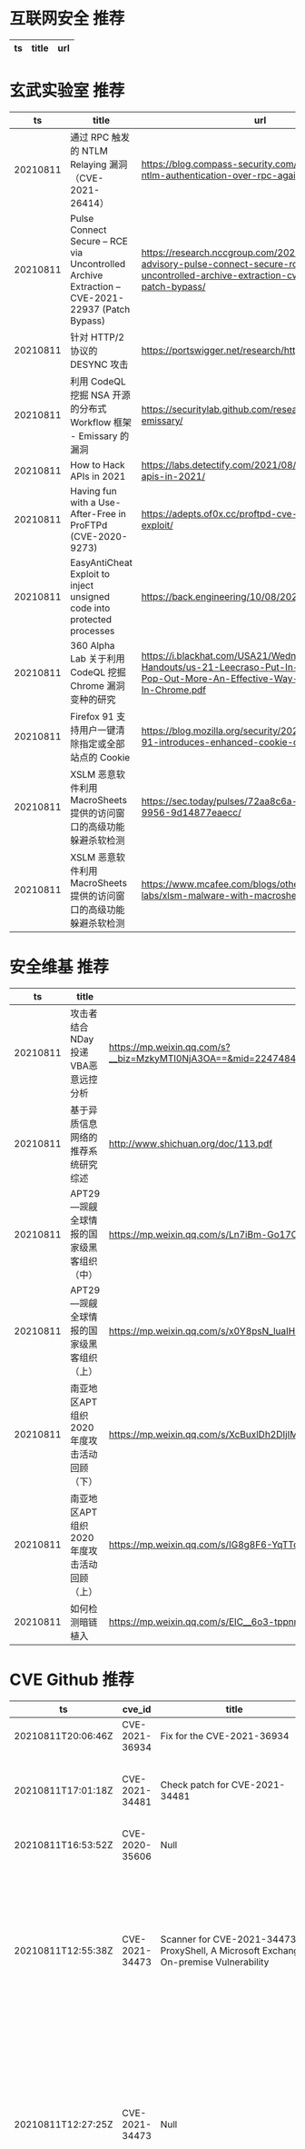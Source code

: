 # 互联网安全 推荐
| ts | title | url| 
| --- | --- | ---| 


# 玄武实验室 推荐
| ts | title | url| 
| --- | --- | ---| 
| 20210811 | 通过 RPC 触发的 NTLM Relaying 漏洞（CVE-2021-26414） | https://blog.compass-security.com/2021/08/relaying-ntlm-authentication-over-rpc-again/| 
| 20210811 | Pulse Connect Secure – RCE via Uncontrolled Archive Extraction – CVE-2021-22937 (Patch Bypass) | https://research.nccgroup.com/2021/08/05/technical-advisory-pulse-connect-secure-rce-via-uncontrolled-archive-extraction-cve-2021-22937-patch-bypass/| 
| 20210811 | 针对 HTTP/2 协议的 DESYNC 攻击 | https://portswigger.net/research/http2| 
| 20210811 | 利用 CodeQL 挖掘 NSA 开源的分布式 Workflow 框架 - Emissary 的漏洞 | https://securitylab.github.com/research/NSA-emissary/| 
| 20210811 | How to Hack APIs in 2021 | https://labs.detectify.com/2021/08/10/how-to-hack-apis-in-2021/| 
| 20210811 | Having fun with a Use-After-Free in ProFTPd (CVE-2020-9273) | https://adepts.of0x.cc/proftpd-cve-2020-9273-exploit/| 
| 20210811 | EasyAntiCheat Exploit to inject unsigned code into protected processes | https://back.engineering/10/08/2021/| 
| 20210811 | 360 Alpha Lab 关于利用 CodeQL 挖掘 Chrome 漏洞变种的研究 | https://i.blackhat.com/USA21/Wednesday-Handouts/us-21-Leecraso-Put-In-One-Bug-And-Pop-Out-More-An-Effective-Way-Of-Bug-Hunting-In-Chrome.pdf| 
| 20210811 | Firefox 91 支持用户一键清除指定或全部站点的 Cookie | https://blog.mozilla.org/security/2021/08/10/firefox-91-introduces-enhanced-cookie-clearing/| 
| 20210811 | XSLM 恶意软件利用 MacroSheets 提供的访问窗口的高级功能躲避杀软检测 | https://sec.today/pulses/72aa8c6a-8153-47b9-9956-9d14877eaecc/| 
| 20210811 | XSLM 恶意软件利用 MacroSheets 提供的访问窗口的高级功能躲避杀软检测 | https://www.mcafee.com/blogs/other-blogs/mcafee-labs/xlsm-malware-with-macrosheets/| 


# 安全维基 推荐
| ts | title | url| 
| --- | --- | ---| 
| 20210811 | 攻击者结合NDay投递VBA恶意远控分析 | https://mp.weixin.qq.com/s?__biz=MzkyMTI0NjA3OA==&mid=2247484985&idx=1&sn=768f82dbcc7944f853d0e49d959bae12&chksm=c187c628f6f04f3e5b430b8039fedc8aab9b564c9884eb0605f7f449986f2c15f4be4378e683&token=829730049&lang=zh_CN#rd| 
| 20210811 | 基于异质信息网络的推荐系统研究综述 | http://www.shichuan.org/doc/113.pdf| 
| 20210811 | APT29—觊觎全球情报的国家级黑客组织（中） | https://mp.weixin.qq.com/s/Ln7iBm-Go17CQhIaRNHD0Q| 
| 20210811 | APT29—觊觎全球情报的国家级黑客组织（上） | https://mp.weixin.qq.com/s/x0Y8psN_luaIH8dfQjwp3w| 
| 20210811 | 南亚地区APT组织2020年度攻击活动回顾（下） | https://mp.weixin.qq.com/s/XcBuxlDh2DIjIMdFH6KCKQ| 
| 20210811 | 南亚地区APT组织2020年度攻击活动回顾（上） | https://mp.weixin.qq.com/s/IG8g8F6-YqTTcGX1BaSNaQ| 
| 20210811 | 如何检测暗链植入 | https://mp.weixin.qq.com/s/EIC__6o3-tppnmcZMo6d8g| 


# CVE Github 推荐
| ts | cve_id | title | url | cve_detail| 
| --- | --- | --- | --- | ---| 
| 20210811T20:06:46Z | CVE-2021-36934 | Fix for the CVE-2021-36934 | https://github.com/JoranSlingerland/CVE-2021-36934 | | 
| 20210811T17:01:18Z | CVE-2021-34481 | Check patch for CVE-2021-34481 | https://github.com/vanpn/CVE-2021-34481 | Windows Print Spooler Elevation of Privilege Vulnerability| 
| 20210811T16:53:52Z | CVE-2020-35606 | Null | https://github.com/puckiestyle/CVE-2020-35606 | | 
| 20210811T12:55:38Z | CVE-2021-34473 | Scanner for CVE-2021-34473, ProxyShell, A Microsoft Exchange On-premise Vulnerability | https://github.com/RaouzRouik/CVE-2021-34473-scanner | Microsoft Exchange Server Remote Code Execution Vulnerability This CVE ID is unique from CVE-2021-31196, CVE-2021-31206.| 
| 20210811T12:27:25Z | CVE-2021-34473 | Null | https://github.com/ajeanne33/CVE-2021-34473-scanner | Microsoft Exchange Server Remote Code Execution Vulnerability This CVE ID is unique from CVE-2021-31196, CVE-2021-31206.| 
| 20210811T08:47:43Z | CVE-2021-1675 | see https://github.com/cube0x0/CVE-2021-1675 | https://github.com/hahaleyile/my-CVE-2021-1675 | Windows Print Spooler Elevation of Privilege Vulnerability| 


# klee on Github 推荐
| ts | title | url | stars | forks| 
| --- | --- | --- | --- | ---| 
| 20210811T23:48:49Z | An open-source Chinese font derived from Fontworks% Klee One. 一款基于 FONTWORKS 的 Klee One 的开源中文字体。 | https://github.com/lxgw/LxgwWenKai | 2571 | 63| 
| 20210811T22:58:40Z | An opiniated Next TypeScript powered starter which include Klee, emotion / styled-system, framer motion, jest and Cypress | https://github.com/Liinkiing/next-ts-klee-starter | 0 | 0| 
| 20210811T09:28:30Z | Null | https://github.com/kamosika179/kleegame | 0 | 0| 
| 20210811T06:26:55Z | Null | https://github.com/coffee100percnt/KleeDiscordBomber | 4 | 0| 
| 20210811T05:09:10Z | Null | https://github.com/DonaldKLee/DonaldKLee | 0 | 1| 


# s2e on Github 推荐
| ts | title | url | stars | forks| 
| --- | --- | --- | --- | ---| 
| 20210811T20:16:36Z | S2E: A platform for multi-path program analysis with selective symbolic execution. | https://github.com/S2E/s2e | 146 | 36| 


# exploit on Github 推荐
| ts | title | url | stars | forks| 
| --- | --- | --- | --- | ---| 
| 20210811T23:35:59Z | this bash script is for remote linux hosts hacked! | https://github.com/FabioDefilippo/linuxallenum | 13 | 0| 
| 20210811T23:15:53Z | The AWS exploitation framework, designed for testing the security of Amazon Web Services environments. | https://github.com/RhinoSecurityLabs/pacu | 2247 | 408| 
| 20210811T23:08:26Z | Exploiting Causal Structure for Transportability in Multi-Agent Environments | https://github.com/damianbrowne/ECS4TIME | 0 | 0| 
| 20210811T23:00:16Z | Key-Breaker is a public tool (OSS) used to currently retrieve, cipher, and exploit the weak security standards of Chrome. It also comes with a built-in demo of worms 🪱 | https://github.com/KazutoKashima/Project-Key-Breaker | 2 | 1| 
| 20210811T22:51:36Z | Fix redstone lag exploits in your server! | https://github.com/Bleepooo/BleeposExploitFixer | 0 | 0| 
| 20210811T22:50:44Z | Null | https://github.com/jwardsmith/Active-Directory-Exploitation | 3 | 1| 
| 20210811T22:43:48Z | Fast jacobian computation through sparsity exploitation and matrix coloring | https://github.com/JuliaDiff/SparseDiffTools.jl | 101 | 18| 
| 20210811T22:33:28Z | Null | https://github.com/locusmodzYT/exploit | 0 | 0| 
| 20210811T22:31:54Z | Ipdetect is a tool with multiple functionalities ... still under development. With ipdetect you will be able to find vulnerabilities in a host being analyzed and exploit them later. | https://github.com/kanekorbs/ipdetect | 1 | 0| 
| 20210811T22:22:05Z | EternalBlue suite remade in C/C++ which includes: MS17-010 Exploit, EternalBlue vulnerability detector, DoublePulsar detector and DoublePulsar Shellcode & DLL uploader | https://github.com/bhassani/EternalBlueC | 358 | 93| 


# backdoor on Github 推荐
| ts | title | url | stars | forks| 
| --- | --- | --- | --- | ---| 
| 20210811T23:09:47Z | Je décide de leak la base DreamDeep V1 suite au fondateur Zervec qui a fait les grosse couilles avec moi, je préfère prévenir qu%il y%a potentiellement des backdoors et que la base n%est pas optimisé, votre petit tiktokeur en sueur :) | https://github.com/Rorost/Dream-Deep | 1 | 0| 
| 20210811T21:34:29Z | Ethical Remote Acces Tool Client and Server for W10 and Linux Persist functionality | https://github.com/PolGs/Persistent-Backdoor | 2 | 1| 
| 20210811T20:28:35Z | TrojanZoo provides a universal pytorch platform to conduct security researches (especially backdoor attacks/defenses) of image classification in deep learning. | https://github.com/ain-soph/trojanzoo | 90 | 16| 
| 20210811T19:32:17Z | Null | https://github.com/adi33333333334/Backdoor | 0 | 0| 
| 20210811T17:43:25Z | 🤖An Evil and Smart Bot for Enslaving Windows Written in Rust and Python | https://github.com/wildonion/katyusha | 3 | 1| 
| 20210811T13:39:10Z | A sample app to demonstrate how to create Xamarin UITests using the Page Object architecture, Backdoor Methods and App Links (aka Deep Linking) | https://github.com/brminnick/UITestSampleApp | 36 | 27| 
| 20210811T11:27:08Z | I just wanted to take a look inside public webshells and play with it :) | https://github.com/9aylas/Public-Backdoored-WebShells | 0 | 0| 
| 20210811T11:23:43Z | Invisible Backdoor Attack with Sample-Specific Triggers | https://github.com/yuezunli/ISSBA | 0 | 0| 
| 20210811T05:34:25Z | Null | https://github.com/KangProf/reverse_tcp_backdoor | 0 | 0| 
| 20210811T05:13:48Z | A curated list of backdoor learning resources | https://github.com/THUYimingLi/backdoor-learning-resources | 281 | 52| 


# symbolic execution on Github 推荐
| ts | title | url | stars | forks| 
| --- | --- | --- | --- | ---| 
| 20210811T21:40:49Z | symbolic execution plugin for binary ninja | https://github.com/borzacchiello/seninja | 93 | 6| 
| 20210811T21:29:14Z | Triton is a Dynamic Binary Analysis (DBA) framework. It provides internal components like a Dynamic Symbolic Execution (DSE) engine, a dynamic taint engine, AST representations of the x86, x86-64, ARM32 and AArch64 Instructions Set Architecture (ISA), SMT simplification passes, an SMT solver interface and, the last but not least, Python bindings. | https://github.com/JonathanSalwan/Triton | 1870 | 389| 
| 20210811T08:16:09Z | Symbolic execution tool | https://github.com/trailofbits/manticore | 2417 | 357| 


# big4 on Github 推荐
| ts | title | url | stars | forks| 
| --- | --- | --- | --- | ---| 
| 20210811T22:39:00Z | A penetration testing tool for finding file upload bugs (NDSS 2020) | https://github.com/WSP-LAB/FUSE | 159 | 37| 


# fuzz on Github 推荐
| ts | title | url | stars | forks| 
| --- | --- | --- | --- | ---| 
| 20210811T23:53:05Z | An investigation of American Fuzzy Lop++ as a fuzzer | https://github.com/hark130/hardy-remix | 0 | 0| 
| 20210811T23:46:07Z | Null | https://github.com/lzhfromustc/goFuzz | 0 | 0| 
| 20210811T22:33:01Z | A self-hosted Fuzzing-As-A-Service platform | https://github.com/microsoft/onefuzz | 2371 | 136| 
| 20210811T22:20:48Z | Null | https://github.com/epsonik/FuzzyDescV2 | 0 | 0| 
| 20210811T22:01:21Z | Fuzzer for Dolt repositories | https://github.com/dolthub/fuzzer | 2 | 0| 
| 20210811T21:43:19Z | Null | https://github.com/elijah-atkins/fuzzmoon | 0 | 0| 
| 20210811T20:51:40Z | Implementacija algoritama fuzzy klasterovanja, njihova primena na odredjenim skupovima podataka i uporedjivanje sa drugim algoritmima klasterovanja. | https://github.com/markobabic8/Fuzzy-clustering | 0 | 1| 
| 20210811T20:48:49Z | Null | https://github.com/pedrofnsc1/CSGOStatsFuzzy | 0 | 0| 
| 20210811T20:35:52Z | Fuzzy inference system optimized by a genetic algorithm | https://github.com/layansg/Fuzzy-Inference-Optimization | 0 | 0| 
| 20210811T20:33:00Z | Fast web fuzzer written in Go | https://github.com/ffuf/ffuf | 4963 | 577| 



# 日更新程序
